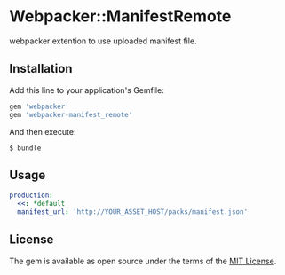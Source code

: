 # Webpacker::ManifestRemote

webpacker extention to use uploaded manifest file.

## Installation

Add this line to your application's Gemfile:

```ruby
gem 'webpacker'
gem 'webpacker-manifest_remote'
```

And then execute:

    $ bundle

## Usage

```yaml
production:
  <<: *default
  manifest_url: 'http://YOUR_ASSET_HOST/packs/manifest.json'
```

## License

The gem is available as open source under the terms of the [MIT License](http://opensource.org/licenses/MIT).

